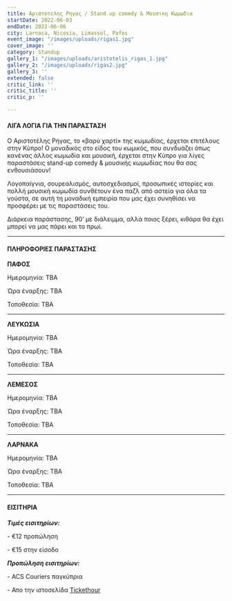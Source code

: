 ```yaml
---
title: Αριστοτελης Ρηγας / Stand up comedy & Μουσικη Κωμωδια
startDate: 2022-06-03
endDate: 2022-06-06
city: Larnaca, Nicosia, Limassol, Pafos
event_image: "/images/uploads/rigas1.jpg"
cover_image: ''
category: Standup
gallery_1: "/images/uploads/aristotelis_rigas_1.jpg"
gallery_2: "/images/uploads/rigas2.jpg"
gallery_3: ''
extended: false
critic_link: ''
critic_title: ''
critic_p: ''

---
```

#### ΛΙΓΑ ΛΟΓΙΑ ΓΙΑ ΤΗΝ ΠΑΡΑΣΤΑΣΗ

Ο Αριστοτέλης Ρήγας, το «βαρύ χαρτί» της κωμωδίας, έρχεται επιτέλους στην Κύπρο! Ο μοναδικός στο είδος του κωμικός, που συνδυάζει όπως κανένας άλλος κωμωδία και μουσική, έρχεται στην Κύπρο για λίγες παραστάσεις stand-up comedy & μουσικής κωμωδίας που θα σας ενθουσιάσουν!

Λογοπαίγνια, σουρεαλισμός, αυτοσχεδιασμοί, προσωπικές ιστορίες και πολλή μουσική κωμωδία συνθέτουν ένα παζλ από αστεία για όλα τα γούστα, σε αυτή τη μοναδική εμπειρία που μας έχει συνηθίσει να προσφέρει με τις παραστάσεις του.

Διάρκεια παράστασης, 90’ με διάλειμμα, αλλά ποιος ξέρει, κιθάρα θα έχει μπορεί να μας πάρει και το πρωί.

***

#### ΠΛΗΡΟΦΟΡΙΕΣ ΠΑΡΑΣΤΑΣΗΣ

**ΠΑΦΟΣ**

Ημερομηνία: TBA

Ώρα έναρξης: TBA

Τοποθεσία: TBA

***

**ΛΕΥΚΩΣΙΑ**

Ημερομηνία: TBA

Ώρα έναρξης: TBA

Τοποθεσία: TBA

***

**ΛΕΜΕΣΟΣ**

Ημερομηνία: TBA

Ώρα έναρξης: TBA

Τοποθεσία: TBA

***

**ΛΑΡΝΑΚΑ**

Ημερομηνία: TBA

Ώρα έναρξης: TBA

Τοποθεσία: TBA

***

#### ΕΙΣΙΤΗΡΙΑ

**_Τιμές εισιτηρίων:_**

\- €12 προπώληση

\- €15 στην είσοδο

**_Προπώληση εισιτηρίων:_**

\- ACS Couriers παγκύπρια

\- Απο την ιστοσελίδα [Tickethour](https://shop.tickethour.com/ticketmaster_se_3685.html "Tickethour")